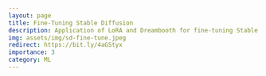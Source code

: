 ```yaml
---
layout: page
title: Fine-Tuning Stable Diffusion
description: Application of LoRA and Dreambooth for fine-tuning Stable Diffusion
img: assets/img/sd-fine-tune.jpeg
redirect: https://bit.ly/4aGStyx
importance: 3
category: ML
---
```


